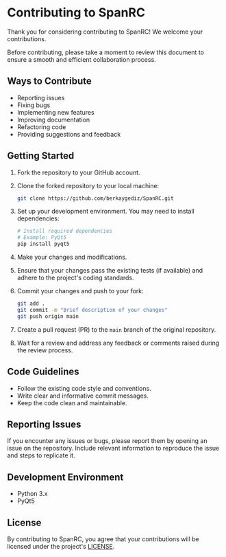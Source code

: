 # Contributing to SpanRC

Thank you for considering contributing to SpanRC! We welcome your contributions.

Before contributing, please take a moment to review this document to ensure a smooth and efficient collaboration process.

## Ways to Contribute

- Reporting issues
- Fixing bugs
- Implementing new features
- Improving documentation
- Refactoring code
- Providing suggestions and feedback

## Getting Started

1. Fork the repository to your GitHub account.

2. Clone the forked repository to your local machine:

    ```bash
    git clone https://github.com/berkaygediz/SpanRC.git
    ```

3. Set up your development environment. You may need to install dependencies:

    ```bash
    # Install required dependencies
    # Example: PyQt5
    pip install pyqt5
    ```

4. Make your changes and modifications.

5. Ensure that your changes pass the existing tests (if available) and adhere to the project's coding standards.

6. Commit your changes and push to your fork:

    ```bash
    git add .
    git commit -m "Brief description of your changes"
    git push origin main
    ```

7. Create a pull request (PR) to the `main` branch of the original repository.

8. Wait for a review and address any feedback or comments raised during the review process.

## Code Guidelines

- Follow the existing code style and conventions.
- Write clear and informative commit messages.
- Keep the code clean and maintainable.

## Reporting Issues

If you encounter any issues or bugs, please report them by opening an issue on the repository. Include relevant information to reproduce the issue and steps to replicate it.

## Development Environment

- Python 3.x
- PyQt5

## License

By contributing to SpanRC, you agree that your contributions will be licensed under the project's [LICENSE](LICENSE).

